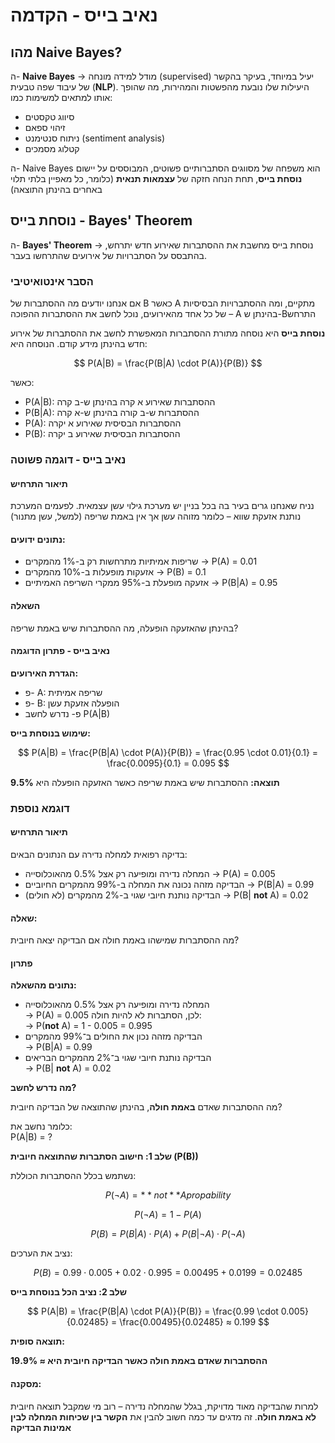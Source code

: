 # נאיב בייס - הקדמה

## מהו Naive Bayes?

ה- **Naive Bayes** → מודל למידה מונחה (supervised) יעיל במיוחד, בעיקר בהקשר של עיבוד שפה טבעית (**NLP**). היעילות שלו נובעת מהפשטות והמהירות, מה שהופך אותו למתאים למשימות כמו:
- סיווג טקסטים
- זיהוי ספאם
- ניתוח סנטימנט (sentiment analysis)
- קטלוג מסמכים

ה- Naive Bayes הוא משפחה של מסווגים הסתברותיים פשוטים, המבוססים על יישום **נוסחת בייס**, תחת הנחה חזקה של **עצמאות תנאית** (כלומר, כל מאפיין בלתי תלוי באחרים בהינתן התוצאה)

## נוסחת בייס - Bayes' Theorem

ה- **Bayes' Theorem** → נוסחת בייס מחשבת את ההסתברות שאירוע חדש יתרחש, בהתבסס על הסתברויות של אירועים שהתרחשו בעבר.

### הסבר אינטואיטיבי

אם אנחנו יודעים מה ההסתברות של B כאשר A מתקיים, ומה ההסתברויות הבסיסיות של כל אחד מהאירועים, נוכל לחשב את ההסתברות ההפוכה – A בהינתן ש-Bהתרחש

**נוסחת בייס** היא נוסחה מתורת ההסתברות המאפשרת לחשב את ההסתברות של אירוע חדש בהינתן מידע קודם. הנוסחה היא:

$$
P(A|B) = \frac{P(B|A) \cdot P(A)}{P(B)}
$$

כאשר:

- P(A|B): ההסתברות שאירוע א קרה בהינתן ש-ב קרה
- P(B|A): ההסתברות ש-ב קורה בהינתן ש-א קרה
- P(A): ההסתברות הבסיסית שאירוע א יקרה
- P(B): ההסתברות הבסיסית שאירוע ב יקרה

### נאיב בייס - דוגמה פשוטה

#### תיאור התרחיש

נניח שאנחנו גרים בעיר בה בכל בניין יש מערכת גילוי עשן עצמאית. לפעמים המערכת נותנת אזעקת שווא – כלומר מזוהה עשן אך אין באמת שריפה (למשל, עשן מתנור)

#### נתונים ידועים:
- שריפות אמיתיות מתרחשות רק ב-1% מהמקרים → P(A) = 0.01
- אזעקות מופעלות ב-10% מהמקרים → P(B) = 0.1
- אזעקה מופעלת ב-95% ממקרי השריפה האמיתיים → P(B|A) = 0.95

#### השאלה

בהינתן שהאזעקה הופעלה, מה ההסתברות שיש באמת שריפה?

#### נאיב בייס - פתרון הדוגמה

**הגדרת האירועים:**
- פ- A: שריפה אמיתית
- פ- B: הופעלה אזעקת עשן
- פ- נדרש לחשב P(A|B)

 **שימוש בנוסחת בייס:**

$$
P(A|B) = \frac{P(B|A) \cdot P(A)}{P(B)} = \frac{0.95 \cdot 0.01}{0.1} = \frac{0.0095}{0.1} = 0.095
$$

**תוצאה:**
ההסתברות שיש באמת שריפה כאשר האזעקה הופעלה היא **9.5%**

### דוגמא נוספת

#### תיאור התרחיש

בדיקה רפואית למחלה נדירה עם הנתונים הבאים:

- המחלה נדירה ומופיעה רק אצל 0.5% מהאוכלוסייה → P(A) = 0.005
- הבדיקה מזהה נכונה את המחלה ב-99% מהמקרים החיוביים → P(B|A) = 0.99
- הבדיקה נותנת חיובי שגוי ב-2% מהמקרים (לא חולים) → P(B| **not** A) = 0.02

#### שאלה:
מה ההסתברות שמישהו באמת חולה אם הבדיקה יצאה חיובית?

#### פתרון

**נתונים מהשאלה:**

- המחלה נדירה ומופיעה רק אצל 0.5% מהאוכלוסייה  
  → P(A) = 0.005
  לכן, הסתברות לא להיות חולה:  
  → P(**not** A) = 1 - 0.005 = 0.995  
- הבדיקה מזהה נכון את החולים ב־99% מהמקרים  
  → P(B|A) = 0.99
- הבדיקה נותנת חיובי שגוי ב־2% מהמקרים הבריאים  
  → P(B| **not** A) = 0.02

**מה נדרש לחשב?**

מה ההסתברות שאדם **באמת חולה**, בהינתן שהתוצאה של הבדיקה חיובית?

כלומר נחשב את:  
P(A|B) = ?

**שלב 1: חישוב הסתברות שהתוצאה חיובית (P(B))**

נשתמש בכלל ההסתברות הכוללת:

$$
P(\neg A) = **not** A propability
$$

$$
P(\neg A) = 1 - P(A)
$$

$$
P(B) = P(B|A) \cdot P(A) + P(B|\neg A) \cdot P(\neg A)
$$

נציב את הערכים:

$$
P(B) = 0.99 \cdot 0.005 + 0.02 \cdot 0.995 = 0.00495 + 0.0199 = 0.02485
$$

**שלב 2: נציב הכל בנוסחת בייס**

$$
P(A|B) = \frac{P(B|A) \cdot P(A)}{P(B)} = \frac{0.99 \cdot 0.005}{0.02485} = \frac{0.00495}{0.02485} ≈ 0.199
$$

**תוצאה סופית:**

**ההסתברות שאדם באמת חולה כאשר הבדיקה חיובית היא ≈ 19.9%**

#### מסקנה:

למרות שהבדיקה מאוד מדויקת, בגלל שהמחלה נדירה – רוב מי שמקבל תוצאה חיובית **לא באמת חולה**. זה מדגים עד כמה חשוב להבין את **הקשר בין שכיחות המחלה לבין אמינות הבדיקה**


